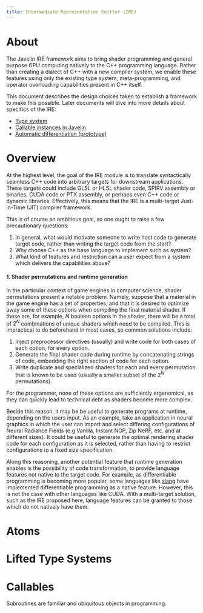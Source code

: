 ```yaml
---
title: Intermediate Representation Emitter (IRE)
---
```


# About

The Javelin IRE framework aims to bring shader programming and general purpose GPU computing natively to the C++ programming language. Rather than creating a dialect of C++ with a new compiler system, we enable these features using only the existing type system, meta-programming, and operator overloading capabilities present in C++ itself.

This document describes the design choices taken to establish a framework to make this possible. Later documents will dive into more details about specifics of the IRE:

- [Type system](types.md)
- [Callable instances in Javelin](callable.md)
- [Automatic differentiation (prototype)](autodiff.md)

# Overview

At the highest level, the goal of the IRE module is to translate syntactically seamless C++ code into arbitrary targets for downstream applications. These targets could include GLSL or HLSL shader code, SPIRV assembly or binaries, CUDA code or PTX assembly, or perhaps even C++ code or dynamic libraries. Effectively, this means that the IRE is a multi-target Just-in-Time (JIT) compiler framework.

This is of course an ambitious goal, so one ought to raise a few precautionary questions:

1. In general, what would motivate someone to write host code to generate target code, rather than writing the target code from the start?
2. Why choose C++ as the base language to implement such as system?
3. What kind of features and restriction can a user expect from a system which delivers the capabilities above?

#### 1. Shader permutations and runtime generation

In the particular context of game engines in computer science, shader permutations present a notable problem. Namely, suppose that a material in the game engine has a set of properties, and that it is desired to optimize away some of these options when compiling the final material shader. If these are, for example, $N$ boolean options in the shader, there will be a total of $2^N$ combinations of unique shaders which need to be compiled. This is impractical to do beforehand in most cases, so common solutions include:

1. Inject preprocessor directives (usually) and write code for both cases of each option, for every option.
2. Generate the final shader code during runtime by concatenating strings of code, embedding the right section of code for each option.
3. Write duplicate and specialized shaders for each and every permutation that is known to be used (usually a smaller subset of the $2^N$ permutations).

For the programmer, none of these options are sufficiently ergenomical, as they can quickly lead to technical debt as shaders become more complex.

Beside this reason, it may be be useful to generate programs at runtime, depending on the users input. As an example, take an application in neural graphics in which the user can import and select differing configurations of Neural Radiance Fields (e.g Vanilla, Instant NGP, Zip NeRF, etc. and at different sizes). It could be useful to generate the optimal rendering shader code for each configuration as it is selected, rather than having to restrict configurations to a fixed size specification.

Along this reasoning, another potential feature that runtime generation enables is the possibility of code transformation, to provide language features not native to the target code. For example, as differentiable programming is becoming more popular, some languages like [slang](https://research.nvidia.com/labs/rtr/publication/bangaru2023slangd/) have implemented differentiable programming as a native feature. However, this is not the case with other languages like CUDA. With a multi-target solution, such as the IRE proposed here, language features can be granted to those which do not natively have them.

# Atoms

# Lifted Type Systems

# Callables

Subroutines are familiar and ubiquitous objects in programming.